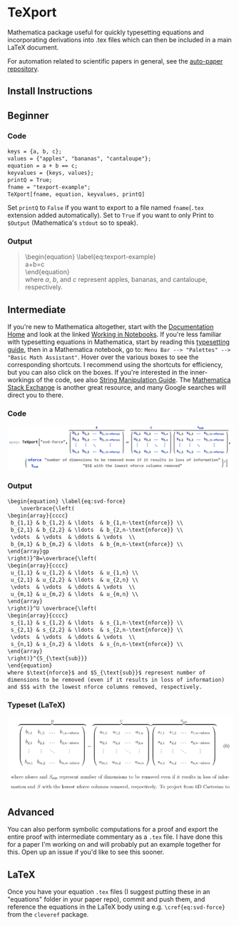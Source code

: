# TeXport
Mathematica package useful for quickly typesetting equations and incorporating derivations into .tex files which can then be included in a main LaTeX document.

For automation related to scientific papers in general, see the [auto-paper repository](https://github.com/sparks-baird/auto-paper).


## Install Instructions


## Beginner  
### Code
```
keys = {a, b, c};
values = {"apples", "bananas", "cantaloupe"};
equation = a + b == c;
keyvalues = {keys, values};
printQ = True;
fname = "texport-example";
TeXport[fname, equation, keyvalues, printQ]
```
Set `printQ` to `False` if you want to export to a file named `fname`(`.tex` extension added automatically). Set to `True` if you want to only Print to `$Output` (Mathematica's `stdout` so to speak).
### Output
> \begin{equation} \label{eq:texport-example}  
> a+b=c  
> \end{equation}  
> where $a$, $b$, and $c$ represent apples, bananas, and cantaloupe, respectively.
## Intermediate
If you're new to Mathematica altogether, start with the [Documentation Home](https://reference.wolfram.com/language/) and look at the linked [Working in Notebooks](https://reference.wolfram.com/language/workflowguide/WorkingInNotebooks). If you're less familiar with typesetting equations in Mathematica, start by reading this [typesetting guide](http://reference.wolfram.com/language/guide/MathematicalTypesetting.html), then in a Mathematica notebook, go to:
`Menu Bar --> "Palettes" --> "Basic Math Assistant"`.
Hover over the various boxes to see the corresponding shortcuts. I recommend using the shortcuts for efficiency, but you can also click on the boxes. If you're interested in the inner-workings of the code, see also [String Manipulation Guide](https://reference.wolfram.com/language/guide/StringManipulation.html). The [Mathematica Stack Exchange](https://mathematica.stackexchange.com) is another great resource, and many Google searches will direct you to there.
### Code
<img src='readme-images/texport-hard.png'>

### Output
```
\begin{equation} \label{eq:svd-force}
	\overbrace{\left(
\begin{array}{cccc}
 b_{1,1} & b_{1,2} & \ldots  & b_{1,n-\text{nforce}} \\
 b_{2,1} & b_{2,2} & \ldots  & b_{2,n-\text{nforce}} \\
 \vdots  & \vdots  & \ddots & \vdots  \\
 b_{m,1} & b_{m,2} & \ldots  & b_{m,n-\text{nforce}} \\
\end{array}gp
\right)}^B=\overbrace{\left(
\begin{array}{cccc}
 u_{1,1} & u_{1,2} & \ldots  & u_{1,n} \\
 u_{2,1} & u_{2,2} & \ldots  & u_{2,n} \\
 \vdots  & \vdots  & \ddots & \vdots  \\
 u_{m,1} & u_{m,2} & \ldots  & u_{m,n} \\
\end{array}
\right)}^U \overbrace{\left(
\begin{array}{cccc}
 s_{1,1} & s_{1,2} & \ldots  & s_{1,n-\text{nforce}} \\
 s_{2,1} & s_{2,2} & \ldots  & s_{2,n-\text{nforce}} \\
 \vdots  & \vdots  & \ddots & \vdots  \\
 s_{n,1} & s_{n,2} & \ldots  & s_{n,n-\text{nforce}} \\
\end{array}
\right)}^{S_{\text{sub}}}
\end{equation}
where $\text{nforce}$ and $S_{\text{sub}}$ represent number of dimensions to be removed (even if it results in loss of information) and $S$ with the lowest nforce columns removed, respectively.
```

### Typeset (LaTeX)  
<img src=readme-images/texport-hard-latex.png>

## Advanced
You can also perform symbolic computations for a proof and export the entire proof with intermediate commentary as a `.tex` file. I have done this for a paper I'm working on and will probably put an example together for this. Open up an issue if you'd like to see this sooner.

## LaTeX
Once you have your equation `.tex` files (I suggest putting these in an "equations" folder in your paper repo), commit and push them, and reference the equations in the LaTeX body using e.g. `\cref{eq:svd-force}` from the `cleveref` package.
